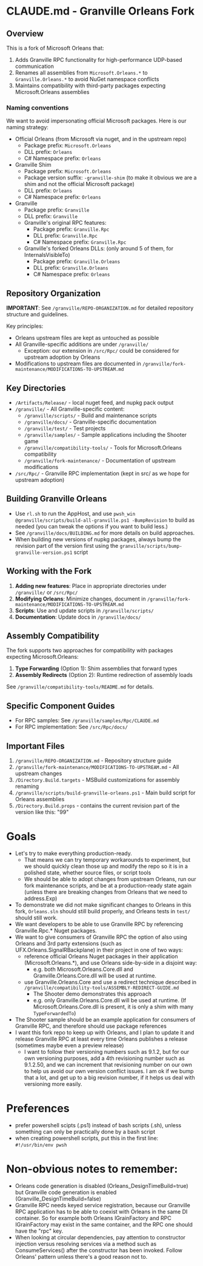 # CLAUDE.md - Granville Orleans Fork

## Overview

This is a fork of Microsoft Orleans that:
1. Adds Granville RPC functionality for high-performance UDP-based communication
2. Renames all assemblies from `Microsoft.Orleans.*` to `Granville.Orleans.*` to avoid NuGet namespace conflicts
3. Maintains compatibility with third-party packages expecting Microsoft.Orleans assemblies

### Naming conventions

We want to avoid impersonating official Microsoft packages.  Here is our naming strategy:

- Official Orleans (from Microsoft via nuget, and in the upstream repo)
  - Package prefix: `Microsoft.Orleans`
  - DLL prefix: `Orleans`
  - C# Namespace prefix: `Orleans`
- Granville Shim
  - Package prefix: `Microsoft.Orleans`
  - Package version suffix: `-granville-shim` (to make it obvious we are a shim and not the official Microsoft package)
  - DLL prefix: `Orleans`
  - C# Namespace prefix: `Orleans`
- Granville
  - Package prefix: `Granville`
  - DLL prefix: `Granville`
  - Granville's original RPC features:
    - Package prefix: `Granville.Rpc`
    - DLL prefix: `Granville.Rpc`
    - C# Namespace prefix: `Granville.Rpc`
  - Granville's forked Orleans DLLs:  (only around 5 of them, for InternalsVisibleTo)
    - Package prefix: `Granville.Orleans`
    - DLL prefix: `Granville.Orleans`
    - C# Namespace prefix: `Orleans`

## Repository Organization

**IMPORTANT**: See `/granville/REPO-ORGANIZATION.md` for detailed repository structure and guidelines.

Key principles:
- Orleans upstream files are kept as untouched as possible
- All Granville-specific additions are under `/granville/`
  - Exception: our extension in `/src/Rpc/` could be considered for upstream adoption by Orleans
- Modifications to upstream files are documented in `/granville/fork-maintenance/MODIFICATIONS-TO-UPSTREAM.md`

## Key Directories

- `/Artifacts/Release/` - local nuget feed, and nupkg pack output
- `/granville/` - All Granville-specific content:
  - `/granville/scripts/` - Build and maintenance scripts
  - `/granville/docs/` - Granville-specific documentation
  - `/granville/test/` - Test projects
  - `/granville/samples/` - Sample applications including the Shooter game
  - `/granville/compatibility-tools/` - Tools for Microsoft.Orleans compatibility
  - `/granville/fork-maintenance/` - Documentation of upstream modifications
- `/src/Rpc/` - Granville RPC implementation (kept in src/ as we hope for upstream adoption)

## Building Granville Orleans

- Use `rl.sh` to run the AppHost, and use `pwsh_win @granville/scripts/build-all-granville.ps1 -BumpRevision` to build as needed (you can tweak the options if you want to build less.)
- See `/granville/docs/BUILDING.md` for more details on build approaches.
- When building new versions of nupkg packages, always bump the revision part of the version first using the `granville/scripts/bump-granville-version.ps1` script

## Working with the Fork

1. **Adding new features**: Place in appropriate directories under `/granville/` or `/src/Rpc/`
2. **Modifying Orleans**: Minimize changes, document in `/granville/fork-maintenance/MODIFICATIONS-TO-UPSTREAM.md`
3. **Scripts**: Use and update scripts in `/granville/scripts/`
4. **Documentation**: Update docs in `/granville/docs/`

## Assembly Compatibility

The fork supports two approaches for compatibility with packages expecting Microsoft.Orleans:
1. **Type Forwarding** (Option 1): Shim assemblies that forward types
2. **Assembly Redirects** (Option 2): Runtime redirection of assembly loads

See `/granville/compatibility-tools/README.md` for details.

## Specific Component Guides

- For RPC samples: See `/granville/samples/Rpc/CLAUDE.md`
- For RPC implementation: See `/src/Rpc/docs/`

## Important Files

1. `/granville/REPO-ORGANIZATION.md` - Repository structure guide
2. `/granville/fork-maintenance/MODIFICATIONS-TO-UPSTREAM.md` - All upstream changes
3. `/Directory.Build.targets` - MSBuild customizations for assembly renaming
4. `/granville/scripts/build-granville-orleans.ps1` - Main build script for Orleans assemblies
5. `/Directory.Build.props` - contains the current revision part of the version like this: "<GranvilleRevision Condition=" '$(GranvilleRevision)'=='' ">99</GranvilleRevision>"

# Goals

- Let's try to make everything production-ready.
  - That means we can try temporary workarounds to experiment, but we should quickly clean those up and modify the repo so it is in a polished state, whether source files, or script tools
  - We should be able to adopt changes from upstream Orleans, run our fork maintenance scripts, and be at a production-ready state again (unless there are breaking changes from Orleans that we need to address.Exp)
- To demonstrate we did not make significant changes to Orleans in this fork, `Orleans.sln` should still build properly, and Orleans tests in `test/` should still work.
- We want developers to be able to use Granville RPC by referencing Granville.Rpc.* Nuget packages.
- We want to give consumers of Granville RPC the option of also using Orleans and 3rd party extensions (such as UFX.Orleans.SignalRBackplane) in their project in one of two ways:
  - reference official Orleans Nuget packages in their application (Microsoft.Orleans.*), and use Orleans side-by-side in a disjoint way: 
    - e.g. both Microsoft.Orleans.Core.dll and Granville.Orleans.Core.dll will be used at runtime.
  - use Granville.Orleans.Core and use a redirect technique described in `/granville/compatibility-tools/ASSEMBLY-REDIRECT-GUIDE.md`
    - The Shooter demo demonstrates this approach
    - e.g. only Granville.Orleans.Core.dll will be used at runtime.  (If Microsoft.Orleans.Core.dll is present, it is only a shim with many `TypeForwardedTo`)
- The Shooter sample should be an example application for consumers of Granville RPC, and therefore should use package references
- I want this fork repo to keep up with Orleans, and I plan to update it and release Granville RPC at least every time Orleans publishes a release (sometimes maybe even a preview release)
  - I want to follow their versioning numbers such as 9.1.2, but for our own versioning purposes, add a 4th revisioning number such as 9.1.2.50, and we can increment that revisioning number on our own to help us avoid our own version conflict issues.  I am ok if we bump that a lot, and get up to a big revision number, if it helps us deal with versioning more easily.

# Preferences

- prefer powershell scipts (.ps1) instead of bash scripts (.sh), unless something can only be practically done by a bash script
- when creating powershell scripts, put this in the first line: `#!/usr/bin/env pwsh` 

# Non-obvious notes to remember:

- Orleans code generation is disabled (Orleans_DesignTimeBuild=true) but Granville code generation is enabled (Granville_DesignTimeBuild=false)
- Granville RPC needs keyed service registration, because our Granville RPC application has to be able to coexist with Orleans in the same DI container.  So for example both Orleans IGrainFactory and RPC IGrainFactory may exist in the same container, and the RPC one should have the "rpc" key.
- When looking at circular dependencies, pay attention to constructor injection versus resolving services via a method such as ConsumeServices() after the constructor has been invoked.  Follow Orleans' pattern unless there's a good reason not to.



